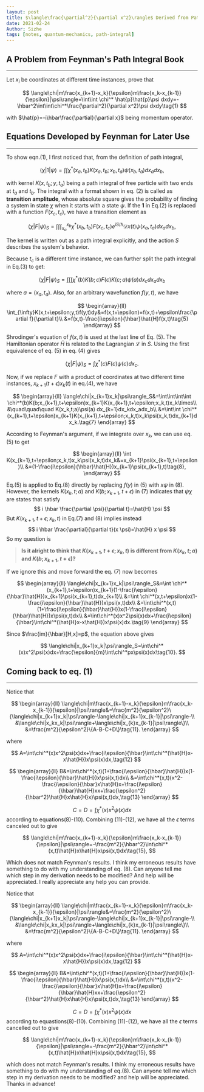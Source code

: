 ```yaml
---
layout: post
title: $\langle\frac{\partial^2}{\partial x^2}\rangle$ Derived from Path Integral
date: 2021-02-24
Author: Sizhe
tags: [notes, quantum-mechanics, path-integral]
---
```


## A Problem from Feynman's Path Integral Book
---
Let $x_i$ be coordinates at different time instances, prove that

$$
\langle\chi|m\frac{x_{k+1}-x_k}{\epsilon}m\frac{x_k-x_{k-1}}{\epsilon}|\psi\rangle=\int\int \chi^* \hat{p}\hat{p}\psi dxdy=-\hbar^2\int\int\chi^*\frac{\partial^2}{\partial x^2}\psi dxdy\tag{1}
$$

with $\hat{p}=-i\hbar\frac{\partial}{\partial x}$ being momentum operator.

## Equations Developed by Feynman for Later Use
---
To show eqn.(1), I first noticed that, from the definition of path integral, 

$$\langle\chi|1|\psi\rangle=\int\int\chi^*(x_a,t_b)K(x_a,t_b;x_b,t_a)\psi(x_b,t_a)dx_adx_b\tag{2},$$

with kernel $K(x,t_b;y,t_a)$ being a path integral of free particle with two ends at $t_a$ and $t_b$. The integral with a format shown in eq. (2) is called as **transition amplitude**, whose absolute square gives the probability of finding a system in state $\chi$ when it starts with a state $\psi$. If the **1** in Eq.(2) is replaced with a function $F(x_c,t_c)$, we have a transition element as 

$$
\langle\chi|F|\psi\rangle_S=\int\int\int_{x_a}^{x_b}\chi^*(x_b,t_b)F(x_c,t_c)e^{iS/\hbar}\mathcal{D}x(t)\psi(x_a,t_a)dx_adx_b\tag{3},
$$

The kernel is written out as a path integral explicitly, and the action $S$ describes the system's behavior.

Because $t_c$ is a different time instance, we can further split the path integral in Eq.(3) to get: 

$$
\langle\chi|F|\psi\rangle_S=\int\int\int \chi^*(b)K(b;c)F(c)K(c;a)\psi(a) dx_cdx_adx_b\tag{4}
$$

where $a=(x_a,t_a)$. Also, for an arbitrary wavefunction $f(y,t)$, we have

$$
\begin{array}{ll}
\int_{\infty}K(x,t+\epsilon;y,t)f(y,t)dy&=f(x,t+\epsilon)=f(x,t)+\epsilon\frac{\partial f}{\partial t}\\
&=f(x,t)-\frac{i\epsilon}{\hbar}\hat{H}f(x,t)\tag{5}
\end{array}
$$

Shrodinger's equation of $f(x,t)$ is used at the last line of Eq. (5). The Hamiltonian operator $\hat{H}$ is related to the Lagrangian $\mathcal{L}$ in $S$. Using the first equivalence of eq. (5) in eq. (4) gives

$$
\langle\chi|F|\psi\rangle_S=\int\chi^*(c)F(c)\psi(c) dx_c\tag{6}.
$$

Now, if we replace $F$ with a product of coordinates at two different time instances, $x_{k+1}(t+\epsilon)x_k(t)$ in eq.(4), we have

$$
 \begin{array}{ll}
\langle\chi|x_{k+1}x_k|\psi\rangle_S&=\int\int\int\int \chi^*(b)K(b;x_{k+1},t+\epsilon)x_{k+1}K(x_{k+1},t+\epsilon;x_k,t)x_k\times\\
&\quad\quad\quad K(x_k,t;a)\psi(a) dx_{k+1}dx_kdx_adx_b\\
&=\int\int \chi^*(x_{k+1},t+\epsilon)x_{k+1}K(x_{k+1},t+\epsilon;x_k,t)x_k\psi(x_k,t)dx_{k+1}dx_k.\tag{7}
 \end{array}
$$

According to Feynman's argument, if we integrate over $x_k$, we can use eq. (5) to get

$$
 \begin{array}{ll}
\int K(x_{k+1},t+\epsilon;x_k,t)x_k\psi(x_k,t)dx_k&=x_{k+1}\psi(x_{k+1},t+\epsilon)\\
&=(1-\frac{i\epsilon}{\hbar}\hat{H})x_{k+1}\psi(x_{k+1},t)\tag{8},
 \end{array}
$$

Eq.(5) is applied to Eq.(8) directly by replacing $f(y)$ in (5) with $x \psi$ in (8). However, the kernels $K\left(x_{k}, t ; a\right)$ and $K\left(b ; x_{k+1}, t+\epsilon\right)$ in (7) indicates that $\psi \chi$ are states that satisfy
$$
i \hbar \frac{\partial \psi}{\partial t}=\hat{H} \psi
$$ 
But $K\left(x_{k+1}, t+\epsilon ; x_{k}, t\right)$ in Eq.(7) and (8) implies instead
$$
i \hbar \frac{\partial}{\partial t}(x \psi)=\hat{H} x \psi
$$
So my question is 
>**Is it alright to think that $K\left(x_{k+1}, t+\epsilon ; x_{k}, t\right)$ is different from $K\left(x_{k}, t ; a\right)$ and $K\left(b ; x_{k+1}, t+\epsilon\right)$?**

If we ignore this and move forward the eq. (7) now becomes

$$
 \begin{array}{ll}
\langle\chi|x_{k+1}x_k|\psi\rangle_S&=\int \chi^*(x_{k+1},t+\epsilon)x_{k+1}(1-\frac{i\epsilon}{\hbar}\hat{H})x_{k+1}\psi(x_{k+1},t)dx_{k+1}\\
&=\int \chi^*(x,t+\epsilon)x(1-\frac{i\epsilon}{\hbar}\hat{H})x\psi(x,t)dx\\
&=\int\chi^*(x,t)(1+\frac{i\epsilon}{\hbar}\hat{H})x(1-\frac{i\epsilon}{\hbar}\hat{H})x\psi(x,t)dx\\
&=\int\chi^*(x)x^2\psi(x)dx+\frac{i\epsilon}{\hbar}\int\chi^*(\hat{H}x-x\hat{H})x\psi(x)dx.\tag{9}
 \end{array}
$$

Since $\frac{im}{\hbar}[H,x]=p$, the equation above gives

$$
\langle\chi|x_{k+1}x_k|\psi\rangle_S=\int\chi^*(x)x^2\psi(x)dx+\frac{\epsilon}{m}\int\chi^*px\psi(x)dx\tag{10}.
$$

## Coming back to eq. (1)
---
Notice that

$$
 \begin{array}{ll}
\langle\chi|m\frac{x_{k+1}-x_k}{\epsilon}m\frac{x_k-x_{k-1}}{\epsilon}|\psi\rangle&=\frac{m^2}{\epsilon^2}\{\langle\chi|x_{k+1}x_k|\psi\rangle-\langle\chi|x_{k+1}x_{k-1}|\psi\rangle-\\
&\langle\chi|x_kx_k|\psi\rangle+\langle\chi|x_{k}x_{k-1}|\psi\rangle\}\\
&=\frac{m^2}{\epsilon^2}\{A-B-C+D\}\tag{11}.
 \end{array}
$$

where

$$
A=\int\chi^*(x)x^2\psi(x)dx+\frac{i\epsilon}{\hbar}\int\chi^*(\hat{H}x-x\hat{H})x\psi(x)dx,\tag{12}
$$

$$
 \begin{array}{ll}
B&=\int\chi^*(x,t)(1+\frac{i\epsilon}{\hbar}\hat{H})x(1-\frac{i\epsilon}{\hbar}\hat{H})x\psi(x,t)dx\\
&=\int\chi^*(x,t)(x^2-\frac{i\epsilon}{\hbar}x\hat{H}x+\frac{i\epsilon}{\hbar}\hat{H}xx+\frac{\epsilon^2}{\hbar^2}\hat{H}x\hat{H}x)\psi(x,t)dx,\tag{13}
 \end{array}
$$

$$
C=D=\int\chi^*(x)x^2\psi(x)dx\tag{14}
$$
according to equations(8)-(10). Combining (11)-(12), we have all the $\epsilon$ terms canceled out to give

$$
\langle\chi|m\frac{x_{k+1}-x_k}{\epsilon}m\frac{x_k-x_{k-1}}{\epsilon}|\psi\rangle=-\frac{m^2}{\hbar^2}\int\chi^*(x,t)\hat{H}x\hat{H}x\psi(x,t)dx\tag{15},
$$

Which does not match Feynman's results. I think my erroneous results have something to do with my understanding of eq. (8). Can anyone tell me which step in my derivation needs to be modified? And help will be appreciated. I really appreciate any help you can provide.

Notice that

$$
 \begin{array}{ll}
\langle\chi|m\frac{x_{k+1}-x_k}{\epsilon}m\frac{x_k-x_{k-1}}{\epsilon}|\psi\rangle&=\frac{m^2}{\epsilon^2}\{\langle\chi|x_{k+1}x_k|\psi\rangle-\langle\chi|x_{k+1}x_{k-1}|\psi\rangle-\\
&\langle\chi|x_kx_k|\psi\rangle+\langle\chi|x_{k}x_{k-1}|\psi\rangle\}\\
&=\frac{m^2}{\epsilon^2}\{A-B-C+D\}\tag{11}.
 \end{array}
$$

where

$$
A=\int\chi^*(x)x^2\psi(x)dx+\frac{i\epsilon}{\hbar}\int\chi^*(\hat{H}x-x\hat{H})x\psi(x)dx,\tag{12}
$$

$$
 \begin{array}{ll}
B&=\int\chi^*(x,t)(1+\frac{i\epsilon}{\hbar}\hat{H})x(1-\frac{i\epsilon}{\hbar}\hat{H})x\psi(x,t)dx\\
&=\int\chi^*(x,t)(x^2-\frac{i\epsilon}{\hbar}x\hat{H}x+\frac{i\epsilon}{\hbar}\hat{H}xx+\frac{\epsilon^2}{\hbar^2}\hat{H}x\hat{H}x)\psi(x,t)dx,\tag{13}
 \end{array}
$$

$$
C=D=\int\chi^*(x)x^2\psi(x)dx\tag{14}
$$
according to equastions(8)-(10). Combining (11)-(12), we have all the $\epsilon$ terms cancelled out to give

$$
\langle\chi|m\frac{x_{k+1}-x_k}{\epsilon}m\frac{x_k-x_{k-1}}{\epsilon}|\psi\rangle=-\frac{m^2}{\hbar^2}\int\chi^*(x,t)\hat{H}x\hat{H}x\psi(x,t)dx\tag{15},
$$

which does not match Feynman's results. I think my erroneous results have something to do with my understanding of eq.(8). Can anyone tell me which step in my derivation needs to be modified? and help will be appreciated. Thanks in advance!